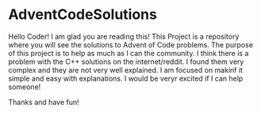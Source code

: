 # AdventCodeSolutions

Hello Coder! I am glad you are reading this! 
This Project is a repository where you will see the solutions to Advent of Code problems.
The purpose of this project is to help as much as I can the community. I think there is a problem with the C++ solutions on the internet/reddit.
I found them very complex and they are not very well explained. I am focused on makinf it simple and easy with explanations. 
I would be veryr excited if I can help someone!

Thanks and have fun!
